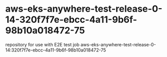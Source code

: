 # aws-eks-anywhere-test-release-0-14-320f7f7e-ebcc-4a11-9b6f-98b10a018472-75
repository for use with E2E test job aws-eks-anywhere-test-release-0-14:320f7f7e-ebcc-4a11-9b6f-98b10a018472-75
